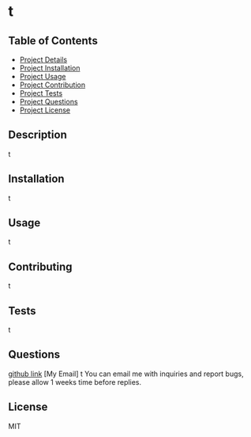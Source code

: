 # t
 
## Table of Contents
- [Project Details](#Description)
- [Project Installation](#Installation)
- [Project Usage](#Usage)
- [Project Contribution](#Contribution)
- [Project Tests](#Tests)
- [Project Questions](#Questions)
- [Project License](#License)

## Description
t

## Installation
t

## Usage
t

## Contributing
t

## Tests 
t

## Questions 
[github  link](https://github.com/t)
[My Email] t
You can email me with inquiries and report bugs, please allow 1 weeks time before replies.
          
## License
MIT